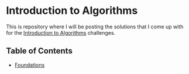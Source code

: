 # Introduction to Algorithms

This is repository where I will be posting the solutions that I come up with for the [Introduction to Algorithms](https://mitpress.mit.edu/books/introduction-algorithms) challenges.

## Table of Contents
- [Foundations](./foundations)
